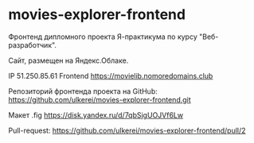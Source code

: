 # movies-explorer-frontend
Фронтенд дипломного проекта Я-практикума по курсу "Веб-разработчик". 

Cайт, размещен на Яндекс.Облаке.

IP 51.250.85.61
Frontend https://movielib.nomoredomains.club

Репозиторий фронтенда проекта на GitHub: https://github.com/ulkerei/movies-explorer-frontend.git

Макет .fig
https://disk.yandex.ru/d/7qbSjgUOJVf6Lw

Pull-request:
https://github.com/ulkerei/movies-explorer-frontend/pull/2